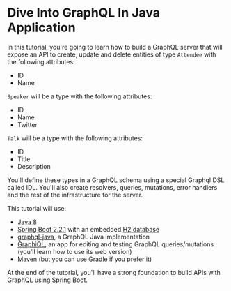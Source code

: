 # Dive Into GraphQL In Java Application
In this tutorial, you're going to learn how to build a GraphQL server that will expose an API to create, update and delete entities of type `Attendee` with the following attributes:

* ID
* Name

`Speaker` will be a type with the following attributes:

* ID
* Name
* Twitter

`Talk` will be a type with the following attributes:

* ID
* Title
* Description

You'll define these types in a GraphQL schema using a special Graphql DSL called IDL. You'll also create resolvers, queries, mutations, error handlers and the rest of the infrastructure for the server.

This tutorial will use:

* [Java 8](https://www.oracle.com/technetwork/java/javase/downloads/index.html)
* [Spring Boot 2.2.1](https://spring.io/projects/spring-boot) with an embedded [H2 database](http://www.h2database.com/html/main.html)
* [graphql-java](https://github.com/graphql-java/graphql-java), a GraphQL Java implementation
* [GraphiQL](https://github.com/skevy/graphiql-app), an app for editing and testing GraphQL queries/mutations (you'll learn how to use its web version)
* [Maven](https://maven.apache.org/) (but you can use [Gradle](https://gradle.org/) if you prefer it)

At the end of the tutorial, you'll have a strong foundation to build APIs with GraphQL using Spring Boot.